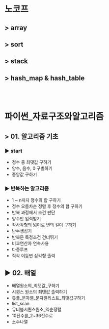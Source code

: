 # 노코프
## > array
## > sort
## > stack
## > hash_map & hash_table

<br/>
<br/>

# 파이썬_자료구조와알고리즘
## > 01. 알고리즘 기초
### ▶︎ start
- 정수 중 최댓값 구하기
- 양수, 음수, 0 구별하기
- 중앙값 구하기

### ▶︎ 반복하는 알고리즘
- 1 ~ n까지 정수의 합 구하기
- 정수 오름차순 정렬 후 정수의 합 구하기
- 반복 과정에서 조건 판단
- 양수만 입력받기
- 작사각형의 넓이로 변의 길이 구하기
- 난수생성기
- 반복문 특정조건 건너뛰기
- 비교연산자 연속사용
- 다중루프
- 직각 이등변 삼각형 출력

## ▶︎ 02. 배열
- 배열원소의_최댓값_구하기
- 시퀸스 원소의 최댓값 출력하기
- 튜플_문자열_문자열리스트_최댓값구하기
- list_scan
- 뮤터블시퀸스원소_역순정렬
- 10진수를_2~36진수로
- 소수나열